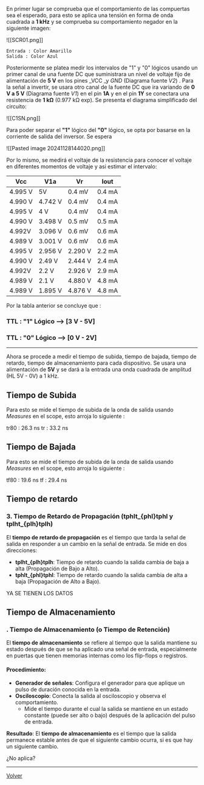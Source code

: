En primer lugar se comprueba que el comportamiento de las compuertas sea el esperado, para esto se aplica una tensión en forma de onda cuadrada a **1 kHz** y se comprueba su comportamiento negador en la siguiente imagen:

![[SCR01.png]]

	Entrada : Color Amarillo
	Salida : Color Azul

Posteriormente se platea medir los intervalos de "1" y "0" lógicos usando un primer canal de una fuente DC que suministrara un nivel de voltaje fijo de alimentación de **5 V** en los pines _VCC _y _GND_ (Diagrama fuente *V2*) .  Para la señal a invertir, se usara otro canal de la fuente DC que ira variando de **0 V a 5 V**  (Diagrama fuente *V1*) en el pin **1A**  y  en el pin  **1Y** se conectara una resistencia de **1 kΩ** (0.977 kΩ exp).  Se presenta el diagrama simplificado del circuito:

![[C1SN.png]]

Para poder separar el **"1"** lógico del **"0"** lógico,  se opta por basarse en la corriente de salida del inversor. Se espera 

![[Pasted image 20241128144020.png]]

Por lo mismo, se medirá el voltaje de la resistencia para conocer el voltaje en diferentes momentos de voltaje y asi estimar el intervalo:

| Vcc     | V1a     | Vr      | Iout   |
| ------- | ------- | ------- | ------ |
| 4.995 V | 5V      | 0.4 mV  | 0.4 mA |
| 4.990 V | 4.742 V | 0.4 mV  | 0.4 mA |
| 4.995 V | 4 V     | 0.4 mV  | 0.4 mA |
| 4.990 V | 3.498 V | 0.5 mV  | 0.5 mA |
| 4.992V  | 3.096 V | 0.6 mV  | 0.6 mA |
| 4.989 V | 3.001 V | 0.6 mV  | 0.6 mA |
| 4.995 V | 2.956 V | 2.290 V | 2.2 mA |
| 4.990 V | 2.49 V  | 2.444 V | 2.4 mA |
| 4.992V  | 2.2 V   | 2.926 V | 2.9 mA |
| 4.989 V | 2.1 V   | 4.880 V | 4.8 mA |
| 4.989 V | 1.895 V | 4.876 V | 4.8 mA |

Por la tabla anterior se concluye que :

### TTL : "1" Lógico  --> [3 V - 5V]
### TTL : "0" Lógico  --> [0 V - 2V]

--- 

Ahora se procede a medir el tiempo de subida, tiempo de bajada, tiempo de retardo, tiempo de almacenamiento para cada dispositivo. Se usara una alimentación de **5V** y se dará a la entrada una onda cuadrada de amplitud (HL 5V - 0V) a 1 kHz.

## Tiempo de Subida

Para esto se mide el tiempo de subida de la onda de salida usando _Measures_ en el scope, esto arroja lo siguiente :

tr80 : 26.3 ns
tr : 33.2 ns
## Tiempo de Bajada

Para esto se mide el tiempo de subida de la onda de salida usando _Measures_ en el scope, esto arroja lo siguiente :

tf80 : 19.6 ns
tf : 29.4 ns

## Tiempo de retardo

### 3. **Tiempo de Retardo de Propagación (tphlt_{phl}tphl​ y tplht_{plh}tplh​)**

El **tiempo de retardo de propagación** es el tiempo que tarda la señal de salida en responder a un cambio en la señal de entrada. Se mide en dos direcciones:

- **tplht_{plh}tplh​**: Tiempo de retardo cuando la salida cambia de baja a alta (Propagación de Bajo a Alto).
- **tphlt_{phl}tphl​**: Tiempo de retardo cuando la salida cambia de alta a baja (Propagación de Alto a Bajo).

YA SE TIENEN LOS DATOS
## Tiempo de Almacenamiento

### . **Tiempo de Almacenamiento (o Tiempo de Retención)**

El **tiempo de almacenamiento** se refiere al tiempo que la salida mantiene su estado después de que se ha aplicado una señal de entrada, especialmente en puertas que tienen memorias internas como los flip-flops o registros.

#### Procedimiento:

- **Generador de señales**: Configura el generador para que aplique un pulso de duración conocida en la entrada.
- **Osciloscopio**: Conecta la salida al osciloscopio y observa el comportamiento.
    - Mide el tiempo durante el cual la salida se mantiene en un estado constante (puede ser alto o bajo) después de la aplicación del pulso de entrada.

**Resultado**: El **tiempo de almacenamiento** es el tiempo que la salida permanece estable antes de que el siguiente cambio ocurra, si es que hay un siguiente cambio.

¿No aplica?

---


[Volver](https://github.com/juamorenogo/Digital_2024_2/tree/main/Lab_01/SN70LS04)

